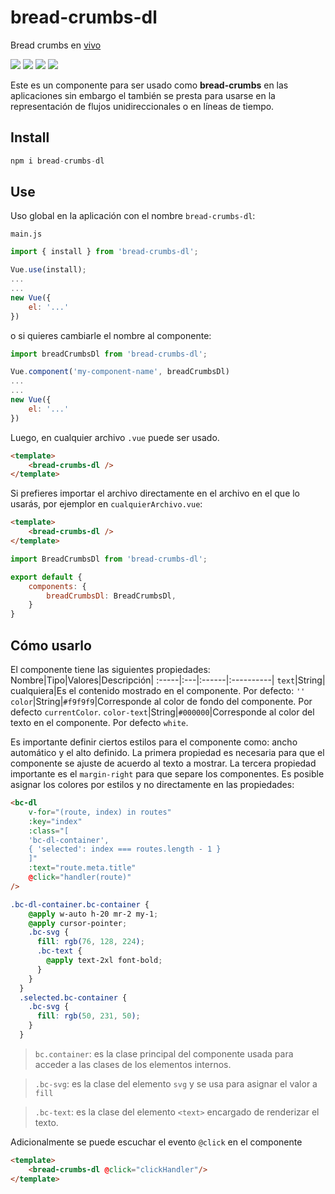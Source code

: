 # bread-crumbs-dl
Bread crumbs en [vivo](https://codepen.io/JOSEJUAN/pen/OJMVYJW)

<img src="https://img.shields.io/npm/dm/bread-crumbs-dl">
<img src="https://img.shields.io/npm/v/bread-crumbs-dl">
<img src="https://img.shields.io/npm/l/bread-crumbs-dl">
<img src="https://img.shields.io/github/repo-size/josejuan81/bread-crumbs-dl">

Este es un componente para ser usado como **bread-crumbs** en las aplicaciones sin embargo el también se presta para usarse en la representación de flujos unidireccionales o en líneas de tiempo.

## Install
```js
npm i bread-crumbs-dl
```

## Use
Uso global en la aplicación con el nombre `bread-crumbs-dl`:

`main.js`
```js
import { install } from 'bread-crumbs-dl';

Vue.use(install);
...
...
new Vue({
    el: '...'
})
```
o si quieres cambiarle el nombre al componente:
```js
import breadCrumbsDl from 'bread-crumbs-dl';

Vue.component('my-component-name', breadCrumbsDl)
...
...
new Vue({
    el: '...'
})
```
Luego, en cualquier archivo `.vue` puede ser usado.
```html
<template>
    <bread-crumbs-dl />
</template>
```
Si prefieres importar el archivo directamente en el archivo en el que lo usarás, por ejemplor en `cualquierArchivo.vue`:
```html
<template>
    <bread-crumbs-dl />
</template>
```
```js
import BreadCrumbsDl from 'bread-crumbs-dl';

export default {
    components: {
        breadCrumbsDl: BreadCrumbsDl,
    }
}
```
## Cómo usarlo
El componente tiene las siguientes propiedades:
Nombre|Tipo|Valores|Descripción|
:-----|:---|:------|:----------|
`text`|String| cualquiera|Es el contenido mostrado en el componente. Por defecto: `''`
`color`|String|`#f9f9f9`|Corresponde al color de fondo del componente. Por defecto `currentColor`.
`color-text`|String|`#000000`|Corresponde al color del texto en el componente. Por defecto `white`.

Es importante definir ciertos estilos para el componente como: ancho automático y el alto definido. La primera propiedad es necesaria para que el componente se ajuste de acuerdo al texto a mostrar. La tercera propiedad importante es el `margin-right` para que separe los componentes.
Es posible asignar los colores por estilos y no directamente en las propiedades:
```html
<bc-dl
    v-for="(route, index) in routes"
    :key="index"
    :class="[
    'bc-dl-container',
    { 'selected': index === routes.length - 1 }
    ]"
    :text="route.meta.title"
    @click="handler(route)"
/>
```
```css
.bc-dl-container.bc-container {
    @apply w-auto h-20 mr-2 my-1;
    @apply cursor-pointer;
    .bc-svg {
      fill: rgb(76, 128, 224);
      .bc-text {
        @apply text-2xl font-bold;
      }
    }
  }
  .selected.bc-container {
    .bc-svg {
      fill: rgb(50, 231, 50);
    }
  }
```
> `bc.container`: es la clase principal del componente usada para acceder a las clases de los elementos internos.

> `.bc-svg`: es la clase del elemento `svg` y se usa para asignar el valor a `fill`

> `.bc-text`: es la clase del elemento `<text>` encargado de renderizar el texto.

Adicionalmente se puede escuchar el evento `@click` en el componente
```html
<template>
    <bread-crumbs-dl @click="clickHandler"/>
</template>
```